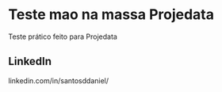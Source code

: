 # Teste mao na massa Projedata

Teste prático feito para Projedata

## LinkedIn
linkedin.com/in/santosddaniel/
